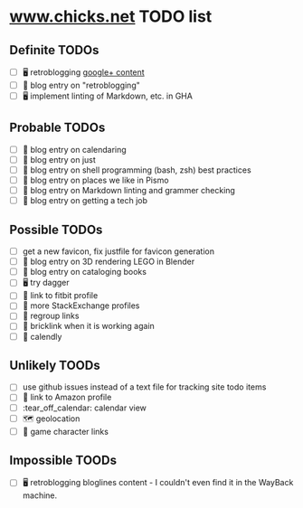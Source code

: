 # www.chicks.net TODO list

## Definite TODOs
- [ ] :desktop_computer: retroblogging [google+ content](https://github.com/chicks-net/google-plus-posts-dumper)
- [ ] :pencil: blog entry on "retroblogging"
- [ ] :desktop_computer: implement linting of Markdown, etc. in GHA

## Probable TODOs
- [ ] :pencil: blog entry on calendaring
- [ ] :pencil: blog entry on just
- [ ] :pencil: blog entry on shell programming (bash, zsh) best practices
- [ ] :pencil: blog entry on places we like in Pismo
- [ ] :pencil: blog entry on Markdown linting and grammer checking
- [ ] :pencil: blog entry on getting a tech job

## Possible TODOs
- [ ] get a new favicon, fix justfile for favicon generation
- [ ] :pencil: blog entry on 3D rendering LEGO in Blender
- [ ] :pencil: blog entry on cataloging books
- [ ] :desktop_computer: try dagger
- [ ] :link: link to fitbit profile
- [ ] :link: more StackExchange profiles
- [ ] :link: regroup links
- [ ] :link: bricklink when it is working again
- [ ] :link: calendly

## Unlikely TOODs
- [ ] use github issues instead of a text file for tracking site todo items
- [ ] :link: link to Amazon profile
- [ ] :tear_off_calendar: calendar view
- [ ] :world_map: geolocation
- [ ] :link: game character links

## Impossible TOODs
- [ ] :desktop_computer: retroblogging bloglines content - I couldn't even find it in the WayBack machine.
